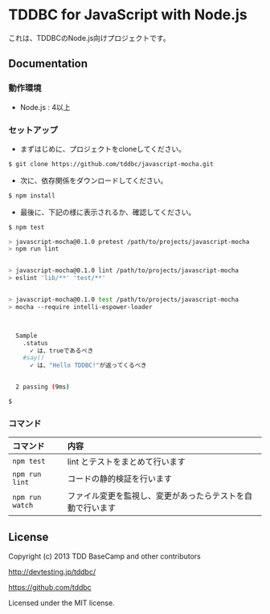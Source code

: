 # TDDBC for JavaScript with Node.js

これは、TDDBCのNode.js向けプロジェクトです。

## Documentation

### 動作環境

* Node.js : 4以上

### セットアップ

* まずはじめに、プロジェクトをcloneしてください。

```sh
$ git clone https://github.com/tddbc/javascript-mocha.git
```

* 次に、依存関係をダウンロードしてください。

```sh
$ npm install
```

* 最後に、下記の様に表示されるか、確認してください。

```sh
$ npm test

> javascript-mocha@0.1.0 pretest /path/to/projects/javascript-mocha
> npm run lint


> javascript-mocha@0.1.0 lint /path/to/projects/javascript-mocha
> eslint 'lib/**' 'test/**'


> javascript-mocha@0.1.0 test /path/to/projects/javascript-mocha
> mocha --require intelli-espower-loader



  Sample
    .status
      ✓ は、trueであるべき
    #say()
      ✓ は、"Hello TDDBC!"が返ってくるべき


  2 passing (9ms)

$ 
```

### コマンド

| コマンド        | 内容                                                       |
|:----------------|:-----------------------------------------------------------|
| `npm test`      | lint とテストをまとめて行います                            |
| `npm run lint`  | コードの静的検証を行います                                 |
| `npm run watch` | ファイル変更を監視し、変更があったらテストを自動で行います |

## License
Copyright (c) 2013 TDD BaseCamp and other contributors

http://devtesting.jp/tddbc/

https://github.com/tddbc

Licensed under the MIT license.
